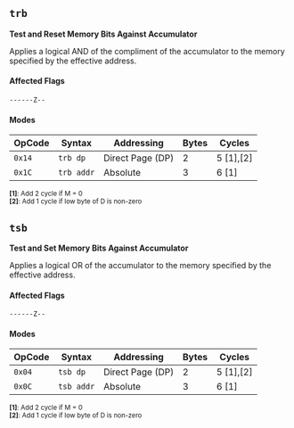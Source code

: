 
## `trb`

**Test and Reset Memory Bits Against Accumulator**

Applies a logical AND of the compliment of the accumulator to the memory specified by the effective address.

#### Affected Flags

```
------Z--
```

#### Modes

| OpCode | Syntax     | Addressing       | Bytes | Cycles    |
|--------|------------|------------------|-------|-----------|
| `0x14` | `trb dp`   | Direct Page (DP) | 2     | 5 [1],[2] |
| `0x1C` | `trb addr` | Absolute         | 3     | 6 [1]     |

<sub>**[1]**: Add 2 cycle if M = 0</sub><br />
<sub>**[2]**: Add 1 cycle if low byte of D is non-zero</sub><br />




## `tsb`

**Test and Set Memory Bits Against Accumulator**

Applies a logical OR of the accumulator to the memory specified by the effective address.

#### Affected Flags

```
------Z--
```

#### Modes

| OpCode | Syntax     | Addressing       | Bytes | Cycles    |
|--------|------------|------------------|-------|-----------|
| `0x04` | `tsb dp`   | Direct Page (DP) | 2     | 5 [1],[2] |
| `0x0C` | `tsb addr` | Absolute         | 3     | 6 [1]     |

<sub>**[1]**: Add 2 cycle if M = 0</sub><br />
<sub>**[2]**: Add 1 cycle if low byte of D is non-zero</sub><br />
